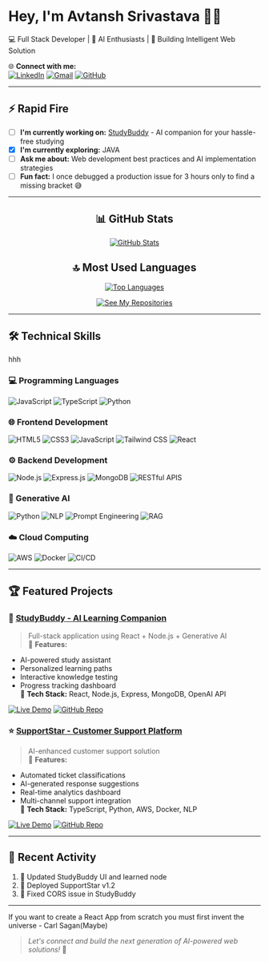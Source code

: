 # Hey, I'm Avtansh Srivastava 👨‍💻

💻 Full Stack Developer | 🤖 AI Enthusiasts | 🚀 Building Intelligent Web Solution


🌐 **Connect with me:**  
[![LinkedIn](https://img.shields.io/badge/LinkedIn-0A66C2?style=for-the-badge&logo=linkedin&logoColor=white)](https://www.linkedin.com/in/avtansh-srivastava-2a2570199/)
[![Gmail](https://img.shields.io/badge/Gmail-EA4335?style=for-the-badge&logo=gmail&logoColor=white)](mailto:avtanshf5@gmail.com)
[![GitHub](https://img.shields.io/badge/GitHub-181717?style=for-the-badge&logo=github&logoColor=white)](https://github.com/Avtansh-Srivastava)

---

## ⚡ Rapid Fire
- [ ] **I'm currently working on:** [StudyBuddy](https://github.com/Avtansh-Srivastava/StudyBuddy) - AI companion for your hassle-free studying 
- [x] **I'm currently exploring:** JAVA 
- [ ] **Ask me about:** Web development best practices and AI implementation strategies  
- [ ] **Fun fact:** I once debugged a production issue for 3 hours only to find a missing bracket 😅

---

<div align="center">
  
## 📊 GitHub Stats
[![GitHub Stats](https://github-readme-stats.vercel.app/api?username=Avtansh-Srivastava&show_icons=true&theme=radical&hide_border=true&include_all_commits=true)](https://github.com/Avtansh-Srivastava)

## 🔝 Most Used Languages
[![Top Languages](https://github-readme-stats.vercel.app/api/top-langs/?username=Avtansh-Srivastava&layout=compact&theme=dark&hide_border=true&langs_count=8)](https://github.com/Avtansh-Srivastava)

[![See My Repositories](https://img.shields.io/badge/SEE_MY_REPOSITORIES-2088FF?style=for-the-badge&logo=github&logoColor=white)](https://github.com/Avtansh-Srivastava?tab=repositories)

</div>

---

## 🛠️ Technical Skills
hhh
### 💻 Programming Languages
![JavaScript](https://img.shields.io/badge/JavaScript-F7DF1E?style=for-the-badge&logo=javascript&logoColor=black)
![TypeScript](https://img.shields.io/badge/TypeScript-3178C6?style=for-the-badge&logo=typescript&logoColor=white)
![Python](https://img.shields.io/badge/Python-3776AB?style=for-the-badge&logo=python&logoColor=white)

### 🌐 Frontend Development
![HTML5](https://img.shields.io/badge/HTML5-E34F26?style=for-the-badge&logo=html5&logoColor=white)
![CSS3](https://img.shields.io/badge/CSS3-1572B6?style=for-the-badge&logo=css3&logoColor=white)
![JavaScript](https://img.shields.io/badge/JavaScript-F7DF1E?style=for-the-badge&logo=javascript&logoColor=black)
![Tailwind CSS](https://img.shields.io/badge/Tailwind_CSS-06B6D4?style=for-the-badge&logo=tailwind-css&logoColor=white)
![React](https://img.shields.io/badge/React-61DAFB?style=for-the-badge&logo=react&logoColor=black)

### ⚙️ Backend Development
![Node.js](https://img.shields.io/badge/Node.js-339933?style=for-the-badge&logo=nodedotjs&logoColor=white)
![Express.js](https://img.shields.io/badge/Express.js-000000?style=for-the-badge&logo=express&logoColor=white)
![MongoDB](https://img.shields.io/badge/MongoDB-47A248?style=for-the-badge&logo=mongodb&logoColor=white)
![RESTful APIS](https://img.shields.io/badge/REST_API-FF6C37?style=for-the-badge&logo=rest&logoColor=white)

### 🤖 Generative AI
![Python](https://img.shields.io/badge/Python-3776AB?style=for-the-badge&logo=python&logoColor=white)
![NLP](https://img.shields.io/badge/Natural_Language_Processing-8A2BE2?style=for-the-badge&logo=ai&logoColor=white)
![Prompt Engineering](https://img.shields.io/badge/Prompt_Engineering-FF6F00?style=for-the-badge&logo=openai&logoColor=white)
![RAG](https://img.shields.io/badge/RAG_Architecture-4B32C3?style=for-the-badge&logo=bookstack&logoColor=white)

### ☁️ Cloud Computing
![AWS](https://img.shields.io/badge/AWS-232F3E?style=for-the-badge&logo=amazon-aws&logoColor=white)
![Docker](https://img.shields.io/badge/Docker-2496ED?style=for-the-badge&logo=docker&logoColor=white)
![CI/CD](https://img.shields.io/badge/CI/CD-2088FF?style=for-the-badge&logo=github-actions&logoColor=white)

---

## 🏆 Featured Projects

### 🤖 [StudyBuddy - AI Learning Companion](https://github.com/Avtansh-Srivastava/StudyBuddy)
> Full-stack application using React + Node.js + Generative AI  
🚀 **Features:**  
- AI-powered study assistant  
- Personalized learning paths  
- Interactive knowledge testing  
- Progress tracking dashboard  
🔧 **Tech Stack:** React, Node.js, Express, MongoDB, OpenAI API  

[![Live Demo](https://img.shields.io/badge/LIVE_DEMO-00C851?style=for-the-badge)](INSERT_STUDYBUDDY_DEPLOYED_LINK_HERE)
[![GitHub Repo](https://img.shields.io/badge/GITHUB_REPO-181717?style=for-the-badge&logo=github)](https://github.com/Avtansh-Srivastava/StudyBuddy)

### ⭐ [SupportStar - Customer Support Platform](https://github.com/Avtansh-Srivastava/SupportStar)
> AI-enhanced customer support solution  
🚀 **Features:**  
- Automated ticket classifications  
- AI-generated response suggestions  
- Real-time analytics dashboard  
- Multi-channel support integration  
🔧 **Tech Stack:** TypeScript, Python, AWS, Docker, NLP  

[![Live Demo](https://img.shields.io/badge/LIVE_DEMO-00C851?style=for-the-badge)](INSERT_SUPPORTSTAR_DEPLOYED_LINK_HERE)
[![GitHub Repo](https://img.shields.io/badge/GITHUB_REPO-181717?style=for-the-badge&logo=github)](https://github.com/Avtansh-Srivastava/SupportStar)

---

## 🔄 Recent Activity
<!--RECENT_ACTIVITY:start-->
1. 🔨 Updated StudyBuddy UI and learned node
2. 🚀 Deployed SupportStar v1.2
3. 🐛 Fixed CORS issue in StudyBuddy
<!--RECENT_ACTIVITY:end-->

---
If you want to create a React App from scratch you must first invent the universe - Carl Sagan(Maybe)
> *Let's connect and build the next generation of AI-powered web solutions!* 🚀
